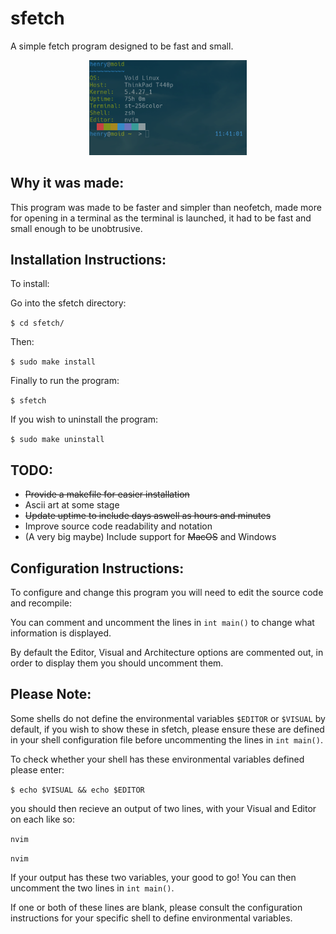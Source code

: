 sfetch
======

A simple fetch program designed to be fast and small.

<p align="center"><img src="https://github.com/HenryDawson123/sfetch/blob/assets/assets/sfetchexample.png" width="50%"></p>

Why it was made:
----------------

This program was made to be faster and simpler than neofetch, made more for opening in a terminal as the terminal is launched, it had to be fast and small enough to be unobtrusive.


Installation Instructions:
--------------------------

To install:

Go into the sfetch directory:

```$ cd sfetch/```

Then:

```$ sudo make install```

Finally to run the program:

```$ sfetch```

If you wish to uninstall the program:

```$ sudo make uninstall```

TODO:
-----
- ~~Provide a makefile for easier installation~~
- Ascii art at some stage
- ~~Update uptime to include days aswell as hours and minutes~~
- Improve source code readability and notation
- (A very big maybe) Include support for ~~MacOS~~ and Windows

Configuration Instructions:
---------------------------

To configure and change this program you will need to edit the source code and recompile:

You can comment and uncomment the lines in `int main()` to change what information is displayed.

By default the Editor, Visual and Architecture options are commented out, in order to display them you should uncomment them.

Please Note:
------------

Some shells do not define the environmental variables `$EDITOR` or `$VISUAL` by default, if you wish to show these in sfetch, please ensure these are defined in your shell configuration file before uncommenting the lines in `int main()`.

To check whether your shell has these environmental variables defined please enter:

```$ echo $VISUAL && echo $EDITOR```

you should then recieve an output of two lines, with your Visual and Editor on each like so:

`nvim`

`nvim`

If your output has these two variables, your good to go! You can then uncomment the two lines in `int main()`.

If one or both of these lines are blank, please consult the configuration instructions for your specific shell to define environmental variables.
